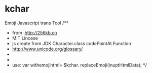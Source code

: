 # kchar
Emoji Javascript trans Tool
/**
 * from :http://256kb.cn
 * MIT Lincese
 * js create from JDK Character.class  codePointAt Function
 * http://www.unicode.org/glossary/
 * 
 * 
 * use: 	var withemojihtml= $kchar. replaceEmoji(inuptHtmlData);
 */
